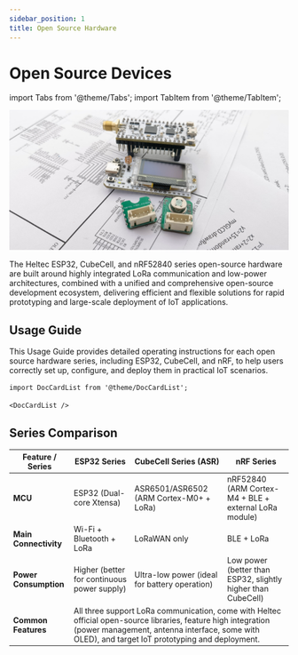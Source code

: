 ```yaml
---
sidebar_position: 1
title: Open Source Hardware
---
```


# Open Source Devices

import Tabs from '@theme/Tabs';
import TabItem from '@theme/TabItem';


![](img/1.png)

The Heltec ESP32, CubeCell, and nRF52840 series open-source hardware are built around highly integrated LoRa communication and low-power architectures, combined with a unified and comprehensive open-source development ecosystem, delivering efficient and flexible solutions for rapid prototyping and large-scale deployment of IoT applications.


## Usage Guide

This Usage Guide provides detailed operating instructions for each open source hardware series, including ESP32, CubeCell, and nRF, to help users correctly set up, configure, and deploy them in practical IoT scenarios.

```mdx-code-block
import DocCardList from '@theme/DocCardList';

<DocCardList />
```
## Series Comparison

<table>
  <thead>
    <tr>
      <th>Feature / Series</th>
      <th><b>ESP32 Series</b></th>
      <th><b>CubeCell Series (ASR)</b></th>
      <th><b>nRF Series</b></th>
    </tr>
  </thead>
  <tbody>
    <tr>
      <td><b>MCU</b></td>
      <td>ESP32 (Dual-core Xtensa)</td>
      <td>ASR6501/ASR6502 (ARM Cortex-M0+ + LoRa)</td>
      <td>nRF52840 (ARM Cortex-M4 + BLE + external LoRa module)</td>
    </tr>
    <tr>
      <td><b>Main Connectivity</b></td>
      <td>Wi-Fi + Bluetooth + LoRa</td>
      <td>LoRaWAN only</td>
      <td>BLE + LoRa</td>
    </tr>
    <tr>
      <td><b>Power Consumption</b></td>
      <td>Higher (better for continuous power supply)</td>
      <td>Ultra-low power (ideal for battery operation)</td>
      <td>Low power (better than ESP32, slightly higher than CubeCell)</td>
    </tr>
    <tr>
      <td><b>Common Features</b></td>
      <td colspan="3">All three support LoRa communication, come with Heltec official open-source libraries, feature high integration (power management, antenna interface, some with OLED), and target IoT prototyping and deployment.</td>
    </tr>
  </tbody>
</table>

